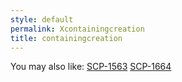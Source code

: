 ```yaml
---
style: default
permalink: Xcontainingcreation
title: containingcreation
---
```

You may also like:
[SCP-1563](http://scp-wiki.net/scp-1563)
[SCP-1664](http://scp-wiki.net/scp-1664)